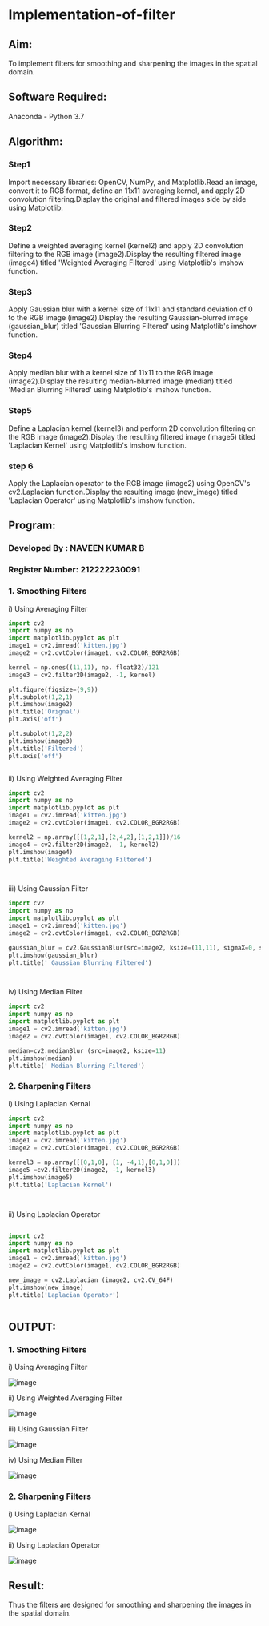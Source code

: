 # Implementation-of-filter
## Aim:
To implement filters for smoothing and sharpening the images in the spatial domain.

## Software Required:
Anaconda - Python 3.7

## Algorithm:
### Step1
Import necessary libraries: OpenCV, NumPy, and Matplotlib.Read an image, convert it to RGB format, define an 11x11 averaging kernel, and apply 2D convolution filtering.Display the original and filtered images side by side using Matplotlib.

### Step2
Define a weighted averaging kernel (kernel2) and apply 2D convolution filtering to the RGB image (image2).Display the resulting filtered image (image4) titled 'Weighted Averaging Filtered' using Matplotlib's imshow function.

### Step3
Apply Gaussian blur with a kernel size of 11x11 and standard deviation of 0 to the RGB image (image2).Display the resulting Gaussian-blurred image (gaussian_blur) titled 'Gaussian Blurring Filtered' using Matplotlib's imshow function.

### Step4
Apply median blur with a kernel size of 11x11 to the RGB image (image2).Display the resulting median-blurred image (median) titled 'Median Blurring Filtered' using Matplotlib's imshow function.

### Step5
Define a Laplacian kernel (kernel3) and perform 2D convolution filtering on the RGB image (image2).Display the resulting filtered image (image5) titled 'Laplacian Kernel' using Matplotlib's imshow function.

### step 6
Apply the Laplacian operator to the RGB image (image2) using OpenCV's cv2.Laplacian function.Display the resulting image (new_image) titled 'Laplacian Operator' using Matplotlib's imshow function.
 

## Program:
### Developed By   : NAVEEN KUMAR B
### Register Number: 212222230091

### 1. Smoothing Filters

i) Using Averaging Filter
```Python
import cv2
import numpy as np
import matplotlib.pyplot as plt
image1 = cv2.imread('kitten.jpg')
image2 = cv2.cvtColor(image1, cv2.COLOR_BGR2RGB)

kernel = np.ones((11,11), np. float32)/121
image3 = cv2.filter2D(image2, -1, kernel)

plt.figure(figsize=(9,9))
plt.subplot(1,2,1)
plt.imshow(image2)
plt.title('Orignal')
plt.axis('off')

plt.subplot(1,2,2)
plt.imshow(image3)
plt.title('Filtered')
plt.axis('off')



```
ii) Using Weighted Averaging Filter
```Python
import cv2
import numpy as np
import matplotlib.pyplot as plt
image1 = cv2.imread('kitten.jpg')
image2 = cv2.cvtColor(image1, cv2.COLOR_BGR2RGB)

kernel2 = np.array([[1,2,1],[2,4,2],[1,2,1]])/16
image4 = cv2.filter2D(image2, -1, kernel2)
plt.imshow(image4)
plt.title('Weighted Averaging Filtered')




```
iii) Using Gaussian Filter
```Python
import cv2
import numpy as np
import matplotlib.pyplot as plt
image1 = cv2.imread('kitten.jpg')
image2 = cv2.cvtColor(image1, cv2.COLOR_BGR2RGB)

gaussian_blur = cv2.GaussianBlur(src=image2, ksize=(11,11), sigmaX=0, sigmaY=0)
plt.imshow(gaussian_blur)
plt.title(' Gaussian Blurring Filtered')




```

iv) Using Median Filter
```Python
import cv2
import numpy as np
import matplotlib.pyplot as plt
image1 = cv2.imread('kitten.jpg')
image2 = cv2.cvtColor(image1, cv2.COLOR_BGR2RGB)

median=cv2.medianBlur (src=image2, ksize=11)
plt.imshow(median)
plt.title(' Median Blurring Filtered')


```

### 2. Sharpening Filters
i) Using Laplacian Kernal
```Python
import cv2
import numpy as np
import matplotlib.pyplot as plt
image1 = cv2.imread('kitten.jpg')
image2 = cv2.cvtColor(image1, cv2.COLOR_BGR2RGB)

kernel3 = np.array([[0,1,0], [1, -4,1],[0,1,0]])
image5 =cv2.filter2D(image2, -1, kernel3)
plt.imshow(image5)
plt.title('Laplacian Kernel')




```
ii) Using Laplacian Operator
```Python

import cv2
import numpy as np
import matplotlib.pyplot as plt
image1 = cv2.imread('kitten.jpg')
image2 = cv2.cvtColor(image1, cv2.COLOR_BGR2RGB)

new_image = cv2.Laplacian (image2, cv2.CV_64F)
plt.imshow(new_image)
plt.title('Laplacian Operator')



```

## OUTPUT:
### 1. Smoothing Filters


i) Using Averaging Filter


![image](https://github.com/arshatha-palanivel/Implementation-of-filter/assets/118682484/c70d602f-c3f5-4d95-9c43-74404a58046f)


ii) Using Weighted Averaging Filter


![image](https://github.com/arshatha-palanivel/Implementation-of-filter/assets/118682484/3d3344f1-c8ad-4134-9003-4cc1730edb62)



iii) Using Gaussian Filter


![image](https://github.com/arshatha-palanivel/Implementation-of-filter/assets/118682484/ab119390-c3f8-44a5-91f3-c333b0a647f4)



iv) Using Median Filter


![image](https://github.com/arshatha-palanivel/Implementation-of-filter/assets/118682484/fc16ce8e-32e2-48be-ab7f-67d188511fd5)



### 2. Sharpening Filters


i) Using Laplacian Kernal


![image](https://github.com/arshatha-palanivel/Implementation-of-filter/assets/118682484/d2455169-2862-48af-9f39-907597d9fd60)


ii) Using Laplacian Operator


![image](https://github.com/arshatha-palanivel/Implementation-of-filter/assets/118682484/cc43a4be-8f06-4ff9-8db1-73560f82d775)



## Result:
Thus the filters are designed for smoothing and sharpening the images in the spatial domain.
